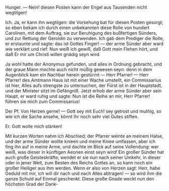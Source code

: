 <a name="51"></a>

Hunger. — Nein! diesen Posten kann der Engel aus Tausenden 
nicht wegtilgen!

Ich. Ja, er kann ihn wegtilgen: die Vorsehung bat
für diesen Posten gesorgt; so eben bekam ich durch einen
unbekannten diese Rolle von hundert Carolinen, mit dem
Auftrag, sie zur Beruhigung des bußfertigen Sünders, und
zur Rettung der Geroldin zu verwenden. Ich gab dem
Prediger die Rolle, er erstaunte und sagte: das ist Gottes
Finger! — der arme Sünder aber ward wie verklärt und
rief: Nun weiß ich gewiß, daß Gott mein Flehen hört, und
daß Er mir um Christi willen gnädig seyn wird.

Ja wohl hatte der Anonymus gefunden, und alles in
Ordnung gebracht, und der graue Mann mochte auch nicht
müßig gewesen seyn: denn in dem Augenblick kam ein Nachbar 
herein gestürmt — Herr Pfarrer! — Herr Pfarrer!
des Amtmann Haus ist mit einer Wache umstellt, ein Commissarius 
ist hier, Alles aufs strengste zu untersuchen, der
Fürst ist in der Hauptstadt, und der Minister sitzt im Gefängniß. 
Jetzt erhob der arme Sünder aber sein Haupt, er ward
ruhig und sagte: Nun ist die Reihe an mir, Herr Pfarrer!
führen sie mich zum Commissarius!

Der Pf. Von Herzen gerne! — Gott sey mit Euch!
sey getrost und muthig, so wie ich die Sache ansehe, könnt
Ihr noch sehr viel Gutes stiften.

Er. Gott wolle mich stärken!

Mit kurzen Worten nahm ich Abschied; der Pfarrer weinte
an meinem Halse, und der arme Sünder wollte knieen und
meine Kniee umfassen, aber ich fing ihn auf in meine Arme,
und dachte im Blick auf seine Vollendung: wer weiß, was
dieser in künftigen Aeonen einst seyn wird! Ein großer Sünder 
hat auch große Geisteskräfte; wendet er sie nun nach seiner 
Umkehr, in dieser oder in jener Welt, zum Besten des
Reichs Gottes an, so kann noch ein großer Heiliger aus
ihm werden. Wenn er also von Herzen sagt: Herr, habe
Geduld mit mir, ich will dir nach und nach Alles abtragen! 
— so wird ihm die ganze Schuld auf Einmal geschenkt.
Diese große Gnade weckt nun den höchsten Grad der Dank-

